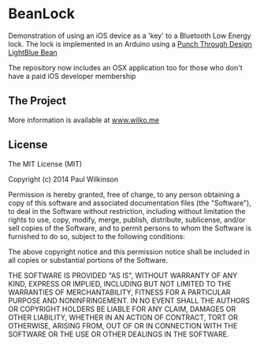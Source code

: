 BeanLock
========
Demonstration of using an iOS device as a 'key' to a Bluetooth Low Energy lock.
The lock is implemented in an Arduino using a <a href="http://punchthrough.com/bean/">Punch Through Design LightBlue Bean</a>

The repository now includes an OSX application too for those who don't have a paid iOS developer membership

The Project
-----------

More information is available at <a href="http://wilko.me/wordpress/?p=256">www.wilko.me</a>

License
-------

The MIT License (MIT)
 
 Copyright (c) 2014 Paul Wilkinson
 
 Permission is hereby granted, free of charge, to any person obtaining a copy
 of this software and associated documentation files (the "Software"), to deal
 in the Software without restriction, including without limitation the rights
 to use, copy, modify, merge, publish, distribute, sublicense, and/or sell
 copies of the Software, and to permit persons to whom the Software is
 furnished to do so, subject to the following conditions:
 
 The above copyright notice and this permission notice shall be included in
 all copies or substantial portions of the Software.
 
 THE SOFTWARE IS PROVIDED "AS IS", WITHOUT WARRANTY OF ANY KIND, EXPRESS OR
 IMPLIED, INCLUDING BUT NOT LIMITED TO THE WARRANTIES OF MERCHANTABILITY,
 FITNESS FOR A PARTICULAR PURPOSE AND NONINFRINGEMENT. IN NO EVENT SHALL THE
 AUTHORS OR COPYRIGHT HOLDERS BE LIABLE FOR ANY CLAIM, DAMAGES OR OTHER
 LIABILITY, WHETHER IN AN ACTION OF CONTRACT, TORT OR OTHERWISE, ARISING FROM,
 OUT OF OR IN CONNECTION WITH THE SOFTWARE OR THE USE OR OTHER DEALINGS IN
 THE SOFTWARE.
